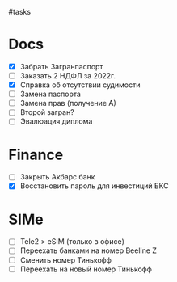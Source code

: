 #tasks
# Docs
* [x] Забрать Загранпаспорт
* [ ] Заказать 2 НДФЛ за 2022г.
* [x] Справка об отсутствии судимости
* [ ] Замена паспорта
* [ ] Замена прав (получение А)
* [ ] Второй загран?
* [ ] Эвалюация диплома

# Finance
*  [ ] Закрыть Акбарс банк
*  [x] Восстановить пароль для инвестиций БКС

# SIMe
- [ ] Tele2 > eSIM (только в офисе)
- [ ] Переехать банками на номер Beeline Z
- [ ] Сменить номер Тинькофф
- [ ] Переехать на новый номер Тинькофф